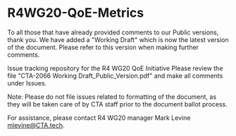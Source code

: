 # R4WG20-QoE-Metrics

To all those that have already provided comments to our Public versions, thank you. We have added a "Working Draft" which is now the latest version of the document. Please refer to this version when making further comments.

Issue tracking repository for the R4 WG20 QoE Initiative
Please review the file "CTA-2066 Working Draft_Public_Version.pdf" and make all comments under Issues.

Note: Please do not file issues related to formatting of the document, as they will be taken care 
of by CTA staff prior to the document ballot process.

For assistance, please contact R4 WG20 manager Mark Levine <mlevine@CTA.tech>.

 
